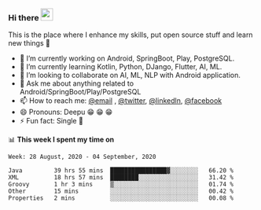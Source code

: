 ### Hi there <img src="https://media.giphy.com/media/hvRJCLFzcasrR4ia7z/giphy.gif" width="25px">
This is the place where I enhance my skills, put open source stuff and learn new things :rofl:

- 🔭 I’m currently working on Android, SpringBoot, Play, PostgreSQL. 
- 🌱 I’m currently learning Kotlin, Python, DJango, Flutter, AI, ML.
- 👯 I’m looking to collaborate on AI, ML, NLP with Android application.
- 💬 Ask me about anything related to Android/SpringBoot/Play/PostgreSQL
- 📫 How to reach me: [@email](deepakgupta7403@gmail.com) , [@twitter](https://twitter.com/deepakgupta7403), [@linkedln](https://in.linkedin.com/in/deepak-gupta-23b3b1113), [@facebook](https://facebook.com/deepakgupta7403)
- 😄 Pronouns: Deepu :grin: :grin: :grin:
- ⚡ Fun fact: Single :grimacing:

📊 **This week I spent my time on**

<!--START_SECTION:waka-->
```text
Week: 28 August, 2020 - 04 September, 2020

Java         39 hrs 55 mins  ████████████████▓░░░░░░░░   66.20 % 
XML          18 hrs 57 mins  ████████░░░░░░░░░░░░░░░░░   31.42 % 
Groovy       1 hr 3 mins     ▒░░░░░░░░░░░░░░░░░░░░░░░░   01.74 % 
Other        15 mins         ░░░░░░░░░░░░░░░░░░░░░░░░░   00.42 % 
Properties   2 mins          ░░░░░░░░░░░░░░░░░░░░░░░░░   00.08 % 
```
<!--END_SECTION:waka-->

